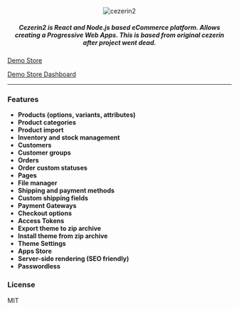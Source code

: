 <p align="center">
  <img src="https://cezerin.org/assets/images/shortcut.png" alt="cezerin2" />
</p>
<h5 align="center">
Cezerin2 is React and Node.js based eCommerce platform. Allows creating a Progressive Web Apps. This is based from original cezerin after project went dead.
</h5>

[Demo Store](https://demo.cezerin.net)

[Demo Store Dashboard](https://admin.cezerin.net)

---

### Features

-   **Products (options, variants, attributes)**
-   **Product categories**
-   **Product import**
-   **Inventory and stock management**
-   **Customers**
-   **Customer groups**
-   **Orders**
-   **Order custom statuses**
-   **Pages**
-   **File manager**
-   **Shipping and payment methods**
-   **Custom shipping fields**
-   **Payment Gateways**
-   **Checkout options**
-   **Access Tokens**
-   **Export theme to zip archive**
-   **Install theme from zip archive**
-   **Theme Settings**
-   **Apps Store**
-   **Server-side rendering (SEO friendly)**
-   **Passwordless**

### License

MIT
